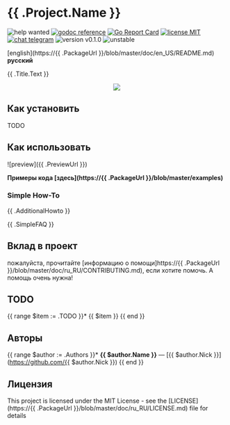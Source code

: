 # {{ .Project.Name }}

![help wanted](https://img.shields.io/badge/-help%20wanted-success)
[![godoc reference](https://pkg.go.dev/badge/github.com/lonesta/mtproto?status.svg)](https://pkg.go.dev/github.com/lonesta/mtproto)
[![Go Report Card](https://goreportcard.com/badge/github.com/lonesta/mtproto)](https://goreportcard.com/report/github.com/lonesta/mtproto)
[![license MIT](https://img.shields.io/badge/license-MIT-green)](https://github.com/lonesta/mtproto/blob/master/README.md)
[![chat telegram](https://img.shields.io/badge/chat-telegram-0088cc)](https://bit.ly/2xlsVsQ)
![version v0.1.0](https://img.shields.io/badge/version-v0.1.0-red)
![unstable](https://img.shields.io/badge/stability-unstable-yellow)
<!--
code quality
golangci
contributors
go version
gitlab pipelines
-->


[english](https://{{ .PackageUrl }}/blob/master/doc/en_US/README.md) **русский**

{{ .Title.Text }}

<p align="center">
<img src="{{ .Title.ImageUrl }}"/>
</p>

## Как установить

TODO

## Как использовать

![preview]({{ .PreviewUrl }})

**Примеры кода [здесь](https://{{ .PackageUrl }}/blob/master/examples)**

### Simple How-To

{{ .AdditionalHowto }}

{{ .SimpleFAQ }}

## Вклад в проект

пожалуйста, прочитайте [информацию о помощи]https://{{ .PackageUrl }}/blob/master/doc/ru_RU/CONTRIBUTING.md), если хотите помочь. А помощь очень нужна!

## TODO

{{ range $item := .TODO }}* {{ $item }}
{{ end }}
## Авторы

{{ range $author := .Authors }}* **{{ $author.Name }}** — [{{ $author.Nick }}](https://github.com/{{ $author.Nick }})
{{ end }}
## Лицензия

This project is licensed under the MIT License - see the [LICENSE](https://{{ .PackageUrl }}/blob/master/doc/ru_RU/LICENSE.md) file for details
